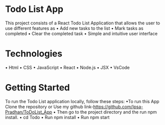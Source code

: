 # **Todo List App**

This project consists of a React Todo List Application that allows the user to use different features as
•	Add new tasks to the list
•	Mark tasks as completed
•	Clear the completed task
•	Simple and intuitive user interface

# Technologies
•	Html
•	CSS
•	JavaScript
•	React
•	Node.js
•	JSX
•	VsCode

# Getting Started
To run the Todo List application locally, follow these steps:
•To run this App Clone the repository or Use my github link-https://github.com/Ipsa-Pradhan/ToDoList_App
•	Then go to the project directory and the run npm install.
•	cd Todo
•	Run npm install
•	Run npm start
	

